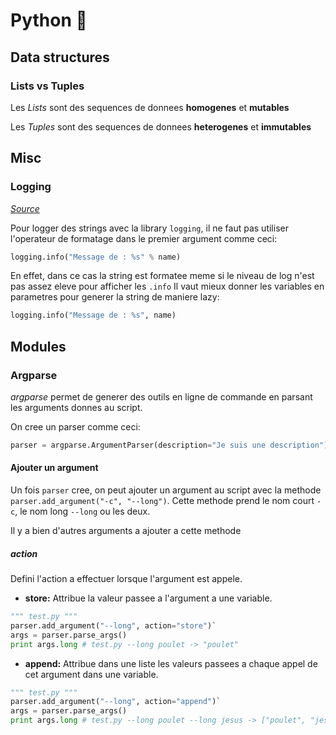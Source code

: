 # Python 🐍
## Data structures
### Lists vs Tuples
Les *Lists* sont des sequences de donnees **homogenes** et **mutables**

Les *Tuples* sont des sequences de donnees **heterogenes** et **immutables**

## Misc
### Logging
*[Source][source1]*

Pour logger des strings avec la library `logging`, il ne faut pas utiliser l'operateur de formatage dans le premier argument comme ceci:
```python
logging.info("Message de : %s" % name)
```

En effet, dans ce cas la string est formatee meme si le niveau de log n'est pas assez eleve pour afficher les `.info`
Il vaut mieux donner les variables en parametres pour generer la string de maniere lazy:
```python
logging.info("Message de : %s", name)
```

## Modules
### Argparse
*argparse* permet de generer des outils en ligne de commande en parsant les arguments donnes au script.

On cree un parser comme ceci:
```python
parser = argparse.ArgumentParser(description="Je suis une description")
```

#### Ajouter un argument
Un fois `parser` cree, on peut ajouter un argument au script avec la methode `parser.add_argument("-c", "--long")`. Cette methode prend le nom court `-c`, le nom long `--long` ou les deux.

Il y a bien d'autres arguments a ajouter a cette methode

##### action
Defini l'action a effectuer lorsque l'argument est appele.
- **store:** Attribue la valeur passee a l'argument a une variable.

```python
""" test.py """
parser.add_argument("--long", action="store")`
args = parser.parse_args()
print args.long # test.py --long poulet -> "poulet"
```

- **append:** Attribue dans une liste les valeurs passees a chaque appel de cet argument dans une variable.

```python
""" test.py """
parser.add_argument("--long", action="append")`
args = parser.parse_args()
print args.long # test.py --long poulet --long jesus -> ["poulet", "jesus"]
```

[source1]:https://stackoverflow.com/questions/29147442/how-to-fix-pylint-logging-not-lazy